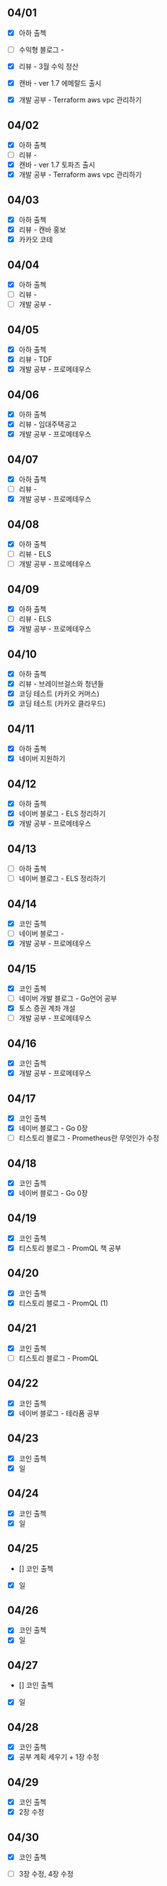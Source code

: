 ## 04/01

- [x] 아하 출첵 
- [ ] 수익형 블로그 - 
- [x] 리뷰 - 3월 수익 정산
- [x] 캔바 - ver 1.7 에메랄드 출시
- [x] 개발 공부 - Terraform aws vpc 관리하기


## 04/02

- [x] 아하 출첵 
- [ ] 리뷰 - 
- [x] 캔바 - ver 1.7 토파즈 출시
- [x] 개발 공부 - Terraform aws vpc 관리하기

## 04/03

- [x] 아하 출첵 
- [x] 리뷰 - 캔바 홍보
- [x] 카카오 코테

## 04/04

- [x] 아하 출첵 
- [ ] 리뷰 - 
- [ ] 개발 공부 - 

## 04/05

- [x] 아하 출첵 
- [x] 리뷰 - TDF
- [x] 개발 공부 - 프로메테우스 

## 04/06

- [x] 아하 출첵 
- [x] 리뷰 - 임대주택공고
- [x] 개발 공부 - 프로메테우스 

## 04/07

- [x] 아하 출첵 
- [ ] 리뷰 - 
- [x] 개발 공부 - 프로메테우스 

## 04/08

- [x] 아하 출첵 
- [ ] 리뷰 - ELS
- [ ] 개발 공부 - 프로메테우스 

## 04/09

- [x] 아하 출첵 
- [ ] 리뷰 - ELS
- [x] 개발 공부 - 프로메테우스 

## 04/10

- [x] 아하 출첵 
- [x] 리뷰 - 브레이브걸스와 청년들
- [x] 코딩 테스트 (카카오 커머스)
- [x] 코딩 테스트 (카카오 클라우드)

## 04/11

- [x] 아하 출첵 
- [x] 네이버 지원하기

## 04/12

- [x] 아하 출첵 
- [x] 네이버 블로그 - ELS 정리하기
- [x] 개발 공부 - 프로메테우스 

## 04/13

- [ ] 아하 출첵 
- [ ] 네이버 블로그 - ELS 정리하기

## 04/14

- [x] 코인 출첵 
- [ ] 네이버 블로그 - 
- [x] 개발 공부 - 프로메테우스 

## 04/15

- [x] 코인 출첵 
- [ ] 네이버 개발 블로그 - Go언어 공부
- [x] 토스 증권 계좌 개설
- [ ] 개발 공부 - 프로메테우스 

## 04/16

- [x] 코인 출첵 
- [x] 개발 공부 - 프로메테우스 

## 04/17

- [x] 코인 출첵 
- [x] 네이버 블로그 - Go 0장
- [ ] 티스토리 블로그 - Prometheus란 무엇인가 수정

## 04/18

- [x] 코인 출첵 
- [x] 네이버 블로그 - Go 0장

## 04/19

- [x] 코인 출첵 
- [x] 티스토리 블로그 - PromQL 책 공부

## 04/20

- [x] 코인 출첵 
- [x] 티스토리 블로그 - PromQL (1)

## 04/21

- [x] 코인 출첵 
- [ ] 티스토리 블로그 - PromQL

## 04/22

- [x] 코인 출첵 
- [x] 네이버 블로그 - 테라폼 공부

## 04/23

- [x] 코인 출첵 
- [x] 일

## 04/24

- [x] 코인 출첵 
- [x] 일

## 04/25

- [] 코인 출첵 
- [x] 일

## 04/26

- [x] 코인 출첵 
- [x] 일

## 04/27

- [] 코인 출첵 
- [x] 일
  
## 04/28

- [x] 코인 출첵 
- [x] 공부 계획 세우기 + 1장 수정

## 04/29

- [x] 코인 출첵 
- [x] 2장 수정

## 04/30

- [x] 코인 출첵 
- [ ] 3장 수정, 4장 수정

